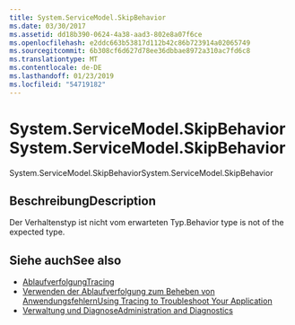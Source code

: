 ```yaml
---
title: System.ServiceModel.SkipBehavior
ms.date: 03/30/2017
ms.assetid: dd18b390-0624-4a38-aad3-802e8a07f6ce
ms.openlocfilehash: e2ddc663b53817d112b42c86b723914a02065749
ms.sourcegitcommit: 6b308cf6d627d78ee36dbbae8972a310ac7fd6c8
ms.translationtype: MT
ms.contentlocale: de-DE
ms.lasthandoff: 01/23/2019
ms.locfileid: "54719182"
---
```

# <a name="systemservicemodelskipbehavior"></a><span data-ttu-id="d9b5d-102">System.ServiceModel.SkipBehavior</span><span class="sxs-lookup"><span data-stu-id="d9b5d-102">System.ServiceModel.SkipBehavior</span></span>
<span data-ttu-id="d9b5d-103">System.ServiceModel.SkipBehavior</span><span class="sxs-lookup"><span data-stu-id="d9b5d-103">System.ServiceModel.SkipBehavior</span></span>  
  
## <a name="description"></a><span data-ttu-id="d9b5d-104">Beschreibung</span><span class="sxs-lookup"><span data-stu-id="d9b5d-104">Description</span></span>  
 <span data-ttu-id="d9b5d-105">Der Verhaltenstyp ist nicht vom erwarteten Typ.</span><span class="sxs-lookup"><span data-stu-id="d9b5d-105">Behavior type is not of the expected type.</span></span>  
  
## <a name="see-also"></a><span data-ttu-id="d9b5d-106">Siehe auch</span><span class="sxs-lookup"><span data-stu-id="d9b5d-106">See also</span></span>
- [<span data-ttu-id="d9b5d-107">Ablaufverfolgung</span><span class="sxs-lookup"><span data-stu-id="d9b5d-107">Tracing</span></span>](../../../../../docs/framework/wcf/diagnostics/tracing/index.md)
- [<span data-ttu-id="d9b5d-108">Verwenden der Ablaufverfolgung zum Beheben von Anwendungsfehlern</span><span class="sxs-lookup"><span data-stu-id="d9b5d-108">Using Tracing to Troubleshoot Your Application</span></span>](../../../../../docs/framework/wcf/diagnostics/tracing/using-tracing-to-troubleshoot-your-application.md)
- [<span data-ttu-id="d9b5d-109">Verwaltung und Diagnose</span><span class="sxs-lookup"><span data-stu-id="d9b5d-109">Administration and Diagnostics</span></span>](../../../../../docs/framework/wcf/diagnostics/index.md)
